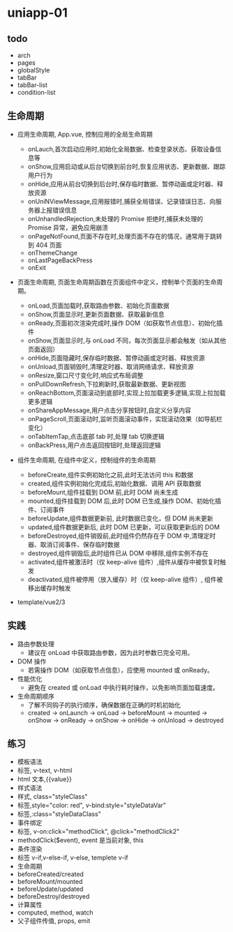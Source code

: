 # uniapp-01

## todo

- arch
- pages
- globalStyle
- tabBar
- tabBar-list
- condition-list

## 生命周期

- 应用生命周期, App.vue, 控制应用的全局生命周期

  - onLauch,首次启动应用时,初始化全局数据、检查登录状态、获取设备信息等
  - onShow,应用启动或从后台切换到前台时,恢复应用状态、更新数据、跟踪用户行为
  - onHide,应用从前台切换到后台时,保存临时数据、暂停动画或定时器、释放资源
  - onUniNViewMessage,应用报错时,捕获全局错误、记录错误日志、向服务器上报错误信息
  - onUnhandledRejection,未处理的 Promise 拒绝时,捕获未处理的 Promise 异常，避免应用崩溃
  - onPageNotFound,页面不存在时,处理页面不存在的情况，通常用于跳转到 404 页面
  - onThemeChange
  - onLastPageBackPress
  - onExit

- 页面生命周期, 页面生命周期函数在页面组件中定义，控制单个页面的生命周期。

  - onLoad,页面加载时,获取路由参数、初始化页面数据
  - onShow,页面显示时,更新页面数据、获取最新信息
  - onReady,页面初次渲染完成时,操作 DOM（如获取节点信息）、初始化插件
  - onShow,页面显示时,与 onLoad 不同，每次页面显示都会触发（如从其他页面返回）
  - onHide,页面隐藏时,保存临时数据、暂停动画或定时器、释放资源
  - onUnload,页面销毁时,清理定时器、取消网络请求、释放资源
  - onResize,窗口尺寸变化时,响应式布局调整
  - onPullDownRefresh,下拉刷新时,获取最新数据、更新视图
  - onReachBottom,页面滚动到底部时,实现上拉加载更多逻辑,实现上拉加载更多逻辑
  - onShareAppMessage,用户点击分享按钮时,自定义分享内容
  - onPageScroll,页面滚动时,监听页面滚动事件，实现滚动效果（如导航栏变化）
  - onTabItemTap,点击底部 tab 时,处理 tab 切换逻辑
  - onBackPress,用户点击返回按钮时,处理返回逻辑

- 组件生命周期, 在组件中定义，控制组件的生命周期

  - beforeCreate,组件实例初始化之前,此时无法访问 this 和数据
  - created,组件实例初始化完成后,初始化数据、调用 API 获取数据
  - beforeMount,组件挂载到 DOM 前,此时 DOM 尚未生成
  - mounted,组件挂载到 DOM 后,此时 DOM 已生成,操作 DOM、初始化插件、订阅事件
  - beforeUpdate,组件数据更新前, 此时数据已变化，但 DOM 尚未更新
  - updated,组件数据更新后, 此时 DOM 已更新，可以获取更新后的 DOM
  - beforeDestroyed,组件销毁前,此时组件仍然存在于 DOM 中,清理定时器、取消订阅事件、保存临时数据
  - destroyed,组件销毁后,此时组件已从 DOM 中移除,组件实例不存在
  - activated,组件被激活时（仅 keep-alive 组件）,组件从缓存中被恢复时触发
  - deactivated,组件被停用（放入缓存）时（仅 keep-alive 组件）, 组件被移出缓存时触发

- template/vue2/3

## 实践

- 路由参数处理
  - 建议在 onLoad 中获取路由参数，因为此时参数已完全可用。
- DOM 操作
  - 若需操作 DOM（如获取节点信息），应使用 mounted 或 onReady。
- 性能优化
  - 避免在 created 或 onLoad 中执行耗时操作，以免影响页面加载速度。
- 生命周期顺序
  - 了解不同钩子的执行顺序，确保数据在正确的时机初始化
  - created -> onLaunch -> onLoad -> beforeMount -> mounted -> onShow -> onReady -> onShow -> onHide -> onUnload -> destroyed

## 练习

- 模板语法
- 标签, v-text, v-html
- html 文本,{{value}}
- 样式语法
- 样式, class="styleClass"
- 标签,style="color: red", v-bind:style="styleDataVar"
- 标签,:class="styleDataClass"
- 事件绑定
- 标签, v-on:click="methodClick", @click="methodClick2"
- methodClick($event), event 是当前对象, this
- 条件渲染
- 标签 v-if,v-else-if, v-else, templete v-if
- 生命周期
- beforeCreated/created
- beforeMount/mounted
- beforeUpdate/updated
- beforeDestroy/destroyed
- 计算属性
- computed, method, watch
- 父子组件传值, props, emit
